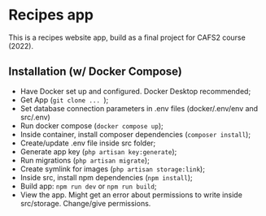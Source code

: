 # Recipes app
This is a recipes website app, build as a final project for CAFS2 course (2022).

## Installation (w/ Docker Compose)
- Have Docker set up and configured. Docker Desktop recommended;
- Get App (`git clone ... `);
- Set database connection parameters in .env files (docker/.env/env and src/.env)
- Run docker compose (`docker compose up`);
- Inside container, install composer dependencies (`composer install`);
- Create/update .env file inside src folder;
- Generate app key (`php artisan key:generate`);
- Run migrations (`php artisan migrate`);
- Create symlink for images (`php artisan storage:link`);
- Inside src, install npm dependencies (`npm install`);
- Build app: `npm run dev` or `npm run build`;
- View the app. Might get an error about permissions to write inside src/storage. Change/give permissions.
